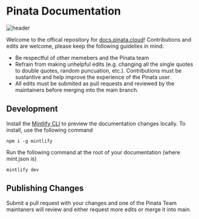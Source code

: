 # Pinata Documentation

![header](https://docs.mypinata.cloud/ipfs/bafybeiaaz3tkpucxjdjaq32ohf76vcfes2c2d5valri5sxlqusvziuzena)

Welcome to the offical repository for [docs.pinata.cloud](https://docs.pinata.cloud)! Contributions and edits are welcome, please keep the following guidelies in mind:

- Be respectful of other memebers and the Pinata team
- Refrain from making unhelpful edits (e.g. changing all the single quotes to double quotes, random puncuation, etc.). Contributions must be sustantive and help improve the experience of the Pinata user.
- All edits must be submited as pull requests and reviewed by the maintainers before merging into the main branch.

## Development

Install the [Mintlify CLI](https://www.npmjs.com/package/mintlify) to preview the documentation changes locally. To install, use the following command

```
npm i -g mintlify
```

Run the following command at the root of your documentation (where mint.json is)

```
mintlify dev
```

## Publishing Changes

Submit a pull request with your changes and one of the Pinata Team maintaners will review and either request more edits or merge it into main.
